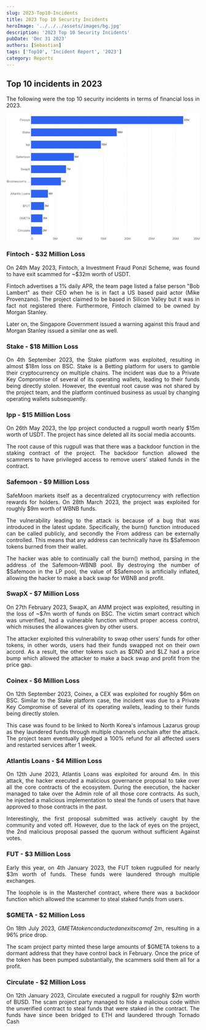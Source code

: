 ```yaml
---
slug: 2023-Top10-Incidents
title: 2023 Top 10 Security Incidents
heroImage: '../../../assets/images/bg.jpg'
description: '2023 Top 10 Security Incidents'
pubDate: 'Dec 31 2023'
authors: [Sebastian]
tags: ['Top10', 'Incident Report', '2023']
category: Reports
---
```

<div align="justify">

## Top 10 incidents in 2023 

The following were the top 10 security incidents in terms of financial loss in 2023. 

![IMG-1](./1.png)

### Fintoch - $32 Million Loss

On 24th May 2023, Fintoch, a Investment Fraud Ponzi Scheme, was found to have exit scammed for ~$32m worth of USDT.

Fintoch advertises a 1% daily APR, the team page listed a false person "Bob Lambert" as their CEO when he is in fact a US based paid actor (Mike Provenzano). The project claimed to be based in Silicon Valley but it was in fact not registered there. Furthermore, Fintoch claimed to be owned by Morgan Stanley. 

Later on, the Singapore Government issued a warning against this fraud and Morgan Stanley issued a similar one as well.

### Stake - $18 Million Loss

On 4th September 2023, the Stake platform was exploited, resulting in almost $18m loss on BSC. Stake is a Betting platform for users to gamble their cryptocurrency on multiple chains. The incident was due to a Private Key Compromise of several of its operating wallets, leading to their funds being directly stolen. However, the eventual root cause was not shared by the project team, and the platform continued business as usual by changing operating wallets subsequently.

### Ipp - $15 Million Loss
On 26th May 2023, the Ipp project conducted a rugpull worth nearly $15m worth of USDT. The project has since deleted all its social media accounts.

The root cause of this rugpull was that there was a backdoor function in the staking contract of the project. The backdoor function allowed the scammers to have privileged access to remove users’ staked funds in the contract. 

### Safemoon - $9 Million Loss
SafeMoon markets itself as a decentralized cryptocurrency with reflection rewards for holders. On 28th March 2023, the project was exploited for roughly $9m worth of WBNB funds.

The vulnerability leading to the attack is because of a bug that was introduced in the latest update. Specifically, the burn() function introduced can be called publicly, and secondly the From address can be externally controlled. This means that any address can technically have its $Safemoon tokens burned from their wallet.

The hacker was able to continually call the burn() method, parsing in the address of the Safemoon-WBNB pool. By destroying the number of $Safemoon in the LP pool, the value of $Safemoon is artificially inflated, allowing the hacker to make a back swap for WBNB and profit. 

### SwapX - $7 Million Loss
On 27th February 2023, SwapX, an AMM project was exploited, resulting in the loss of ~$7m worth of funds on BSC. The victim smart contract which was unverified, had a vulnerable function without proper access control, which misuses the allowances given by other users.

The attacker exploited this vulnerability to swap other users’ funds for other tokens, in other words, users had their funds swapped not on their own accord. As a result, the other tokens such as $DND and $LZ had a price bump which allowed the attacker to make a back swap and profit from the price gap.

### Coinex - $6 Million Loss
On 12th September 2023, Coinex, a CEX was exploited for roughly $6m on BSC. Similar to the Stake platform case, the incident was due to a Private Key Compromise of several of its operating wallets, leading to their funds being directly stolen. 

This case was found to be linked to North Korea's infamous Lazarus group as they laundered funds through multiple channels onchain after the attack.
The project team eventually pledged a 100% refund for all affected users and restarted services after 1 week.

### Atlantis Loans - $4 Million Loss
On 12th June 2023, Atlantis Loans was exploited for around 4m. In this attack, the hacker executed a malicious governance proposal to take over all the core contracts of the ecosystem. During the execution, the hacker managed to take over the Admin role of all those core contracts. As such, he injected a malicious implementation to steal the funds of users that have approved to those contracts in the past.

Interestingly, the first proposal submitted was actively caught by the community and voted off. However, due to the lack of eyes on the project, the 2nd malicious proposal passed the quorum without sufficient Against votes.

### FUT - $3 Million Loss
Early this year, on 4th January 2023, the FUT token rugpulled for nearly $3m worth of funds. These funds were laundered through multiple exchanges.

The loophole is in the Masterchef contract, where there was a backdoor function which allowed the scammer to steal staked funds from users. 

### $GMETA - $2 Million Loss
On 18th July 2023, $GMETA token conducted an exit scam of ~$2m, resulting in a 96% price drop. 

The scam project party minted these large amounts of $GMETA tokens to a dormant address that they have control back in February. Once the price of the token has been pumped substantially, the scammers sold them all for a profit.


### Circulate - $2 Million Loss
On 12th January 2023, Circulate executed a rugpull for roughly $2m worth of BUSD. The scam project party managed to hide a malicious code within the unverified contract to steal funds that were staked in the contract. The funds have since been bridged to ETH and laundered through Tornado Cash

</div>